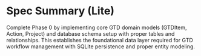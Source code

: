 # Spec Summary (Lite)

Complete Phase 0 by implementing core GTD domain models (GTDItem, Action, Project) and database schema setup with proper tables and relationships. This establishes the foundational data layer required for GTD workflow management with SQLite persistence and proper entity modeling.

